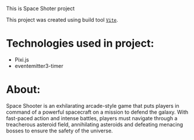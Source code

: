 This is Space Shoter project

This project was created using build tool [`Vite`](https://vitejs.dev/guide/).

# Technologies used in project:
- Pixi.js
- eventemitter3-timer


# About:
Space Shooter is an exhilarating arcade-style game that puts players in command of a powerful spacecraft on a mission to defend the galaxy. With fast-paced action and intense battles, players must navigate through a treacherous asteroid field, annihilating asteroids and defeating menacing bosses to ensure the safety of the universe.